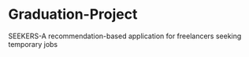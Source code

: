 # Graduation-Project
SEEKERS-A recommendation-based application for freelancers seeking temporary jobs
